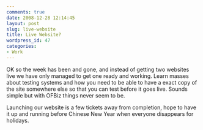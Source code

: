 ```yaml
---
comments: true
date: 2008-12-28 12:14:45
layout: post
slug: live-website
title: Live Website?
wordpress_id: 47
categories:
- Work
---
```


OK so the week has been and gone, and instead of getting two websites live we have only managed to get one ready and working. Learn masses about testing systems and how you need to be able to have a exact copy of the site somewhere else so that you can test before it goes live. Sounds simple but with OFBiz things never seem to be.

Launching our website is a few tickets away from completion, hope to have it up and running before Chinese New Year when everyone disappears for holidays.
